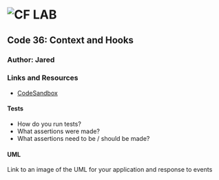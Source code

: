 ![CF](http://i.imgur.com/7v5ASc8.png) LAB
=================================================

## Code 36: Context and Hooks

### Author: Jared

### Links and Resources
* [CodeSandbox](https://codesandbox.io/s/qkl1zjzm0w)

  
#### Tests
* How do you run tests?
* What assertions were made?
* What assertions need to be / should be made?

#### UML
Link to an image of the UML for your application and response to events
